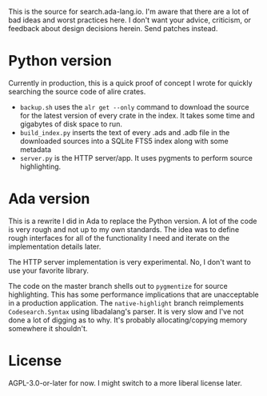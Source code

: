 This is the source for search.ada-lang.io. I'm aware that there are a lot of bad ideas and worst practices here. I don't want your advice, criticism, or feedback about design decisions herein. Send patches instead.

# Python version
Currently in production, this is a quick proof of concept I wrote for quickly searching the source code of alire crates.

- `backup.sh` uses the `alr get --only` command to download the source for the latest version of every crate in the index. It takes some time and gigabytes of disk space to run.
- `build_index.py` inserts the text of every .ads and .adb file in the downloaded sources into a SQLite FTS5 index along with some metadata
- `server.py` is the HTTP server/app. It uses pygments to perform source highlighting.

# Ada version
This is a rewrite I did in Ada to replace the Python version. A lot of the code is very rough and not up to my own standards. The idea was to define rough interfaces for all of the functionality I need and iterate on the implementation details later.

The HTTP server implementation is very experimental. No, I don't want to use your favorite library.

The code on the master branch shells out to `pygmentize` for source highlighting. This has some performance implications that are unacceptable in a production application. The `native-highlight` branch reimplements `Codesearch.Syntax` using libadalang's parser. It is very slow and I've not done a lot of digging as to why. It's probably allocating/copying memory somewhere it shouldn't.

# License
AGPL-3.0-or-later for now. I might switch to a more liberal license later.
